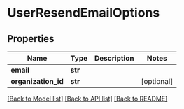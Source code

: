 # UserResendEmailOptions

## Properties
Name | Type | Description | Notes
------------ | ------------- | ------------- | -------------
**email** | **str** |  | 
**organization_id** | **str** |  | [optional] 

[[Back to Model list]](../README.md#documentation-for-models) [[Back to API list]](../README.md#documentation-for-api-endpoints) [[Back to README]](../README.md)


